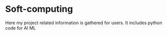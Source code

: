 # Soft-computing
Here my project related information is gathered for users. It includes python code for AI ML
